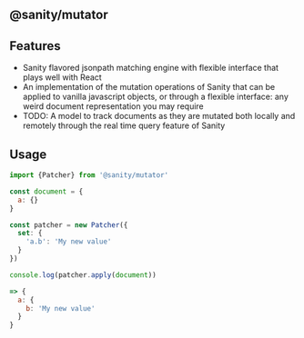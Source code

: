 ## @sanity/mutator

## Features
- Sanity flavored jsonpath matching engine with flexible interface that plays well with React
- An implementation of the mutation operations of Sanity that can be applied to vanilla javascript objects, or through a flexible interface: any weird document representation you may require
- TODO: A model to track documents as they are mutated both locally and remotely through the real time query feature of Sanity

## Usage

```javascript
import {Patcher} from '@sanity/mutator'

const document = {
  a: {}
}

const patcher = new Patcher({
  set: {
    'a.b': 'My new value'
  }
})

console.log(patcher.apply(document))

=> {
  a: {
    b: 'My new value'
  }
}
```
